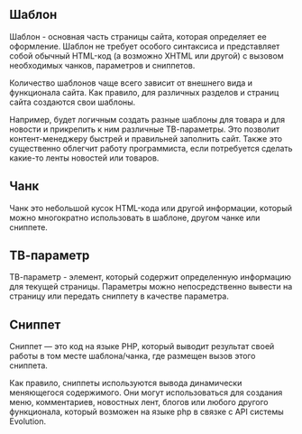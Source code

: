 ## Шаблон ##
Шаблон - основная часть страницы сайта, которая определяет ее оформление. Шаблон не требует особого синтаксиса и представляет собой обычный HTML-код (а возможно XHTML или другой) с вызовом необходимых чанков, параметров и сниппетов.

Количество шаблонов чаще всего зависит от внешнего вида и функционала сайта. Как правило, для различных разделов и страниц сайта создаются свои шаблоны.

Например, будет логичным создать разные шаблоны для товара и для новости и прикрепить к ним различные ТВ-параметры. Это позволит контент-менеджеру быстрей и правильней заполнить сайт. Также это существенно облегчит работу программиста, если потребуется сделать какие-то ленты новостей или товаров.


## Чанк ##
Чанк это небольшой кусок HTML-кода или другой информации, который можно многократно использовать в шаблоне, другом чанке или сниппете.


## ТВ-параметр ##

TВ-параметр - элемент, который содержит определенную информацию для текущей страницы. Параметры можно непосредственно вывести на страницу или передать сниппету в качестве параметра.

## Сниппет ###
Сниппет — это код на языке PHP, который выводит результат своей работы в том месте шаблона/чанка, где размещен вызов этого сниппета.

Как правило, сниппеты используются вывода динамически меняющегося содержимого.
Они могут использоваться для создания меню, комментариев, новостных лент, блогов или любого другого функционала, который возможен на языке php в связке с API системы Evolution.